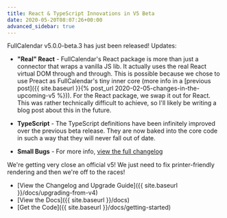 ```yaml
---
title: React & TypeScript Innovations in V5 Beta
date: 2020-05-20T08:07:26+00:00
advanced_sidebar: true
---
```


FullCalendar v5.0.0-beta.3 has just been released! Updates:


- **"Real" React** - FullCalendar's React package is more than just a connector that wraps a vanilla JS lib. It actually uses the real React virtual DOM through and through. This is possible because we chose to use Preact as FullCalendar's tiny inner core (more info in a [previous post]({{ site.baseurl }}{% post_url 2020-02-05-changes-in-the-upcoming-v5 %})). For the React package, we swap it out for React. This was rather technically difficult to achieve, so I'll likely be writing a blog post about this in the future.

- **TypeScript** - The TypeScript definitions have been infinitely improved over the previous beta release. They are now baked into the core code in such a way that they will never fall out of date.

- **Small Bugs** - For more info, [view the full changelog](https://github.com/fullcalendar/fullcalendar/blob/master/CHANGELOG.md)


We're getting very close an official v5! We just need to fix printer-friendly rendering and then we're off to the races!


- [View the Changelog and Upgrade Guide]({{ site.baseurl }}/docs/upgrading-from-v4)
- [View the Docs]({{ site.baseurl }}/docs)
- [Get the Code]({{ site.baseurl }}/docs/getting-started)
